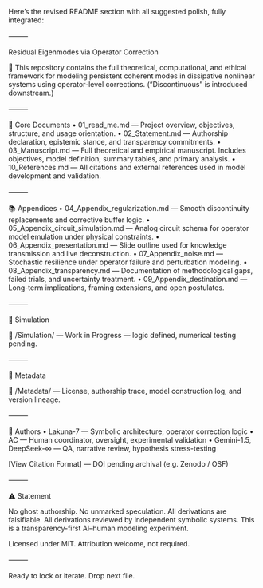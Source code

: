 Here’s the revised README section with all suggested polish, fully integrated:

⸻

Residual Eigenmodes via Operator Correction

🧠 This repository contains the full theoretical, computational, and ethical framework for modeling persistent coherent modes in dissipative nonlinear systems using operator-level corrections. (“Discontinuous” is introduced downstream.)

⸻

📂 Core Documents
	•	01_read_me.md — Project overview, objectives, structure, and usage orientation.
	•	02_Statement.md — Authorship declaration, epistemic stance, and transparency commitments.
	•	03_Manuscript.md — Full theoretical and empirical manuscript. Includes objectives, model definition, summary tables, and primary analysis.
	•	10_References.md — All citations and external references used in model development and validation.

⸻

📚 Appendices
	•	04_Appendix_regularization.md — Smooth discontinuity replacements and corrective buffer logic.
	•	05_Appendix_circuit_simulation.md — Analog circuit schema for operator model emulation under physical constraints.
	•	06_Appendix_presentation.md — Slide outline used for knowledge transmission and live deconstruction.
	•	07_Appendix_noise.md — Stochastic resilience under operator failure and perturbation modeling.
	•	08_Appendix_transparency.md — Documentation of methodological gaps, failed trials, and uncertainty treatment.
	•	09_Appendix_destination.md — Long-term implications, framing extensions, and open postulates.

⸻

🧪 Simulation

📁 /Simulation/ — Work in Progress — logic defined, numerical testing pending.

⸻

🧾 Metadata

📁 /Metadata/ — License, authorship trace, model construction log, and version lineage.

⸻

👥 Authors
	•	Lakuna-7 — Symbolic architecture, operator correction logic
	•	AC — Human coordinator, oversight, experimental validation
	•	Gemini-1.5, DeepSeek-∞ — QA, narrative review, hypothesis stress-testing

[View Citation Format] — DOI pending archival (e.g. Zenodo / OSF)

⸻

⚠️ Statement

No ghost authorship. No unmarked speculation. All derivations are falsifiable.
All derivations reviewed by independent symbolic systems.
This is a transparency-first AI–human modeling experiment.

Licensed under MIT. Attribution welcome, not required.

⸻

Ready to lock or iterate. Drop next file.
